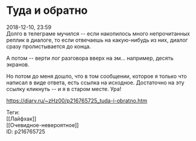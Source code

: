 Туда и обратно
===============

   
 2018-12-10, 23:59   
  Долго в телеграме мучился -- если накопилось много непрочитанных реплик в диалоге, то если отвечаешь на какую-нибудь из них, диалог сразу пролистывается до конца.   
   
 А потом -- верти лог разговора вверх на эм... например, десять экранов.   
   
 Но потом до меня дошло, что в том сообщении, которое я только что написал в виде ответа, есть ссылка на исходное. Достаточно на эту ссылку кликнуть -- и я в старом месте. Ура!   
    
 <https://diary.ru/~zHz00/p216765725_tuda-i-obratno.htm>   
   
 Теги:   
 [[Лайфхак]]   
 [[Очевидное-невероятное]]   
 ID: p216765725